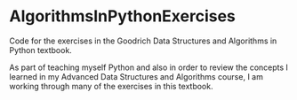 # AlgorithmsInPythonExercises
Code for the exercises in the Goodrich Data Structures and Algorithms in Python textbook.

As part of teaching myself Python and also in order to review the concepts I learned in my Advanced Data Structures and Algorithms course, I am working through many of the exercises in this textbook.
